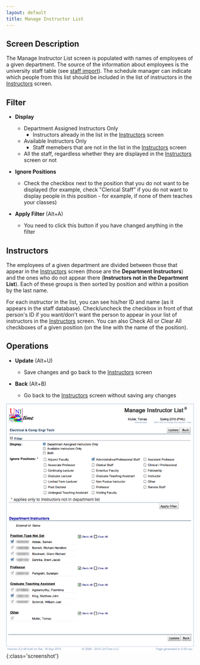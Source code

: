 ```yaml
---
layout: default
title: Manage Instructor List
---
```



## Screen Description

The Manage Instructor List screen is populated with names of employees of a given department. The source of the information about employees is the university staff table (see [staff import](https://www.unitime.org/uct_interfaces.php)). The schedule manager can indicate which people from this list should be included in the list of instructors in the [Instructors](instructors) screen.

## Filter

* **Display**
	* Department Assigned Instructors Only
		* Instructors already in the list in the [Instructors](instructors) screen
	* Available Instructors Only
		* Staff memebers that are not in the list in the [Instructors](instructors) screen
	* All the staff, regardless whether they are displayed in the [Instructors](instructors) screen or not

* **Ignore Positions**
	* Check the checkbox next to the position that you do not want to be displayed (for example, check "Clerical Staff" if you do not want to display people in this position - for example, if none of them teaches your classes)

* **Apply Filter** (Alt+A)
	* You need to click this button if you have changed anything in the filter

## Instructors

The employees of a given department are divided between those that appear in the [Instructors](instructors) screen (those are the **Department Instructors**) and the ones who do not appear there (**Instructors not in the Department List**). Each of these groups is then sorted by position and within a position by the last name.

For each instructor in the list, you can see his/her ID and name (as it appears in the staff database). Check/uncheck the checkbox in front of that person's ID if you want/don't want the person to appear in your list of instructors in the [Instructors](instructors) screen. You can also Check All or Clear All checkboxes of a given position (on the line with the name of the position).

## Operations

* **Update** (Alt+U)
	* Save changes and go back to the [Instructors](instructors) screen

* **Back** (Alt+B)
	* Go back to the [Instructors](instructors) screen without saving any changes


![Manage Instructor List](images/manage-instructor-list-1.png){:class='screenshot'}
